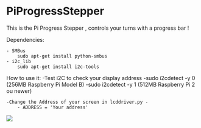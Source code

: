 # PiProgressStepper
This is the Pi Progress Stepper , controls your turns with a progress bar ! 



Dependencies:

    - SMBus  
        sudo apt-get install python-smbus
    - i2c_lib 
        sudo apt-get install i2c-tools
    

How to use it:
    -Test i2C to check your display address
        -sudo i2cdetect -y 0 (256MB Raspberry Pi Model B)
        -sudo i2cdetect -y 1 (512MB Raspberry Pi 2 ou newer)

    -Change the Address of your screen in lcddriver.py - 
        - ADDRESS = 'Your address'
        
![]({{site.baseurl}}/http://postimg.org/image/4uff4s3sj/)